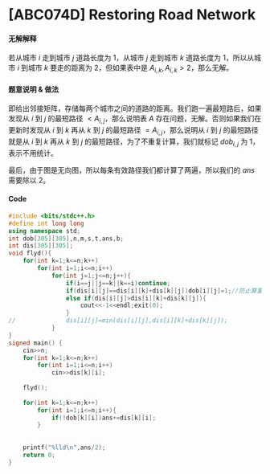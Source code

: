 # [ABC074D] Restoring Road Network


#### 无解解释

若从城市 $i$ 走到城市 $j$ 道路长度为 $1$，从城市 $j$ 走到城市 $k$ 道路长度为 $1$，所以从城市 $i$ 到城市 $k$ 要走的距离为 $2$，但如果表中是 $A_{i,k},A_{i,k}>2$，那么无解。

#### 题意说明 & 做法

即给出邻接矩阵，存储每两个城市之间的道路的距离。我们跑一遍最短路后，如果发现从 $i$ 到 $j$ 的最短路径 $<A_{i,j}$，那么说明表 $A$ 存在问题，无解。否则如果我们在更新时发现从 $i$ 到 $k$ 再从 $k$ 到 $j$ 的最短路径 $=A_{i,j}$，那么说明从 $i$ 到 $j$ 的最短路径就是从 $i$ 到 $k$ 再从 $k$ 到 $j$ 的最短路径，为了不重复计算，我们就标记 $dob_{i,j}$ 为 $1$，表示不用统计。

最后，由于图是无向图，所以每条有效路径我们都计算了两遍，所以我们的 $ans$ 需要除以 $2$。

#### Code

```C++
#include <bits/stdc++.h>
#define int long long
using namespace std;
int dob[305][305],n,m,s,t,ans,b;
int dis[305][305];
void flyd(){
	for(int k=1;k<=n;k++)
		for(int i=1;i<=n;i++)
			for(int j=1;j<=n;j++){
				if(i==j||j==k||k==i)continue;
				if(dis[i][j]==dis[i][k]+dis[k][j])dob[i][j]=1;//防止算重
				else if(dis[i][j]>dis[i][k]+dis[k][j]){
					cout<<-1<<endl;exit(0);
				}
//				dis[i][j]=min(dis[i][j],dis[i][k]+dis[k][j]);
			}
}
signed main() {
	cin>>n;
	for(int k=1;k<=n;k++)
		for(int i=1;i<=n;i++)
			cin>>dis[k][i];
	
	flyd();
	
	for(int k=1;k<=n;k++)
		for(int i=1;i<=n;i++){
			if(!dob[k][i])ans+=dis[k][i];
		}
			
	
	printf("%lld\n",ans/2);
	return 0;
}
```


